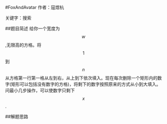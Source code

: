 #FoxAndAvatar
作者：寇煜杭

关键字：搜索

##题目简述
 给你一个宽度为$$w$$,无限高的方格。将$$1$$到$$n$$从方格第一行第一格从左到右，从上到下依次填入。现在每次删除一个矩形内的数字(矩形可以包括没有数字的方格)，将剩下的数字按照原来的方式从小到大填入。问最小几步操作，可以使数字只剩下$$x$$.

##解题思路